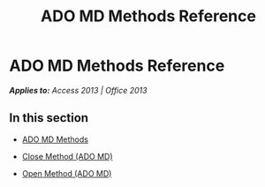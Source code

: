 ﻿---
title: ADO MD Methods Reference
TOCTitle: ADO MD Methods
ms:assetid: c8421bec-e674-4175-94f7-8504b9ebb506
ms:mtpsurl: https://msdn.microsoft.com/en-us/library/JJ249973(v=office.15)
ms:contentKeyID: 48547650
ms.date: 09/18/2015
mtps_version: v=office.15
---

# ADO MD Methods Reference


_**Applies to:** Access 2013 | Office 2013_

## In this section

  - [ADO MD Methods](ado-md-methods.md)

  - [Close Method (ADO MD)](close-method-ado-md.md)

  - [Open Method (ADO MD)](open-method-ado-md.md)

